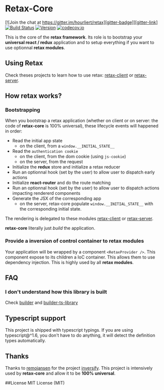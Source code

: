 # Retax-Core

[![Join the chat at https://gitter.im/hourliert/retax][gitter-badge]][gitter-link]
[![Build Status][travis-badge]][travis-link]
[![Version][version-badge]][version-link]
[![codecov.io][codecov-badge]][codecov-link]

This is the core of the **retax framework**.
Its role is to bootstrap your **universal react / redux** application and to setup everything if you want to use
optionnal **retax modules**.

## Using Retax
Check theses projects to learn how to use retax: [retax-client][retax-client-link] or [retax-server][retax-server-link].


## How retax works?
### Bootstrapping
When you bootstrap a retax application
(whether on client or on server: the code of **retax-core** is 100% universal),
these lifecycle events will happened in order:

* Read the initial app state
  * on the client, from a `window.__INITIAL_STATE__`
* Read the `authentication cookie`
  * on the client, from the dom cookie (using `js-cookie`)
  * on the server, from the request
* Initialize the **redux** store and initialize a retax reducer
* Run an optionnal hook (set by the user) to allow user to dispatch early actions
* Initialize **react-router** and do the route matching
* Run an optionnal hook (set by the user) to allow user to dispatch actions impacting rendererd components
* Generate the JSX of the corresponding app
  * on the server, retax-core populate `window.__INITIAL_STATE__` with the corresponding initial state.

The rendering is delegated to these modules [retax-client][retax-client-link] or [retax-server][retax-server-link].

**retax-core** literally just *build* the application.

### Provide a inversion of control container to retax modules
Your application will be wrapped by a component `<RetaxProvider />`. This component expose to its children a IoC container.
This allows them to use dependency injection. This is highly used by all **retax modules**.


## FAQ
### I don't understand how this library is built
Check [builder][builder-link] and [builder-ts-library][builder-ts-library-link]


## Typescript support
This project is shipped with typescript typings.
If you are using typescript@^1.6, you don't have to do anything, it will detect the definition types automatically.


## Thanks
Thanks to [remojansen](https://github.com/remojansen) for the project [inversify](http://inversify.io/).
This project is intensively used by **retax-core** and allow it to be **100% universal**.


##License
MIT License (MIT)


[gitter-badge]: https://badges.gitter.im/hourliert/retax.svg
[gitter-link]: https://gitter.im/hourliert/retax?utm_source=badge&utm_medium=badge&utm_campaign=pr-badge&utm_content=badge
[travis-badge]: https://travis-ci.org/retaxJS/retax-core.svg?branch=master
[travis-link]: https://travis-ci.org/retaxJS/retax-core
[version-badge]: https://badge.fury.io/js/retax-core.svg
[version-link]: https://badge.fury.io/js/retax-core
[codecov-badge]: https://codecov.io/github/retaxJS/retax-core/coverage.svg?branch=master
[codecov-link]: https://codecov.io/github/retaxJS/retax-core?branch=master
[builder-link]: http://builder.formidable.com/
[builder-ts-library-link]: https://github.com/hourliert/builder-ts-library

[retax-client-link]: https://github.com/retaxJS/retax-client
[retax-server-link]: https://github.com/retaxJS/retax-server
